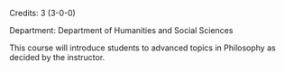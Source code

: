 Credits: 3 (3-0-0)

Department: Department of Humanities and Social Sciences

This course will introduce students to advanced topics in Philosophy as decided by the instructor.